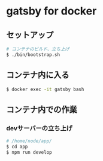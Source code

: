 # gatsby for docker
## セットアップ
```bash
# コンテナのビルド、立ち上げ
$ ./bin/bootstrap.sh
```
## コンテナ内に入る
```bash
$ docker exec -it gatsby bash
```
## コンテナ内での作業
### devサーバーの立ち上げ
```bash
# /home/node/app/
$ cd app
$ npm run develop
```